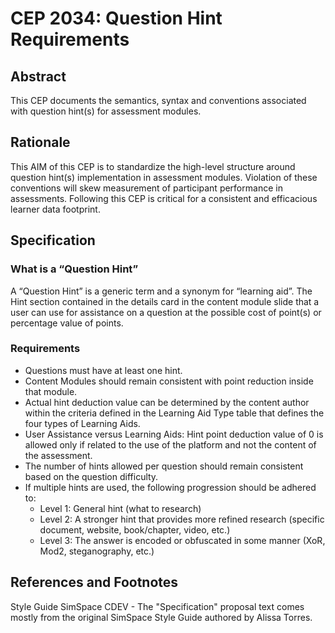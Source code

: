 # CEP 2034: Question Hint Requirements
 
## Abstract

This CEP documents the semantics, syntax and conventions associated with question hint(s) for assessment modules. 

## Rationale

This AIM of this CEP is to standardize the high-level structure around question hint(s) implementation in assessment modules. Violation of these conventions will skew measurement of participant performance in assessments. Following this CEP is critical for a consistent and efficacious learner data footprint.  

## Specification

### What is a “Question Hint”

A “Question Hint” is a generic term and a synonym for “learning aid”. The Hint section contained in the details card in the content module slide that a user can use for assistance on a question at the possible cost of point(s) or percentage value of points.

### Requirements

*  Questions must have at least one hint.
*  Content Modules should remain consistent with point reduction inside that module.
*  Actual hint deduction value can be determined by the content author within the criteria defined in the Learning Aid Type table that defines the four types of Learning Aids. 
*  User Assistance versus Learning Aids: Hint point deduction value of 0 is allowed only if related to the use of the platform and not the content of the assessment.
*  The number of hints allowed per question should remain consistent based on the question difficulty.
* If multiple hints are used, the following progression should be adhered to:
    * Level 1: General hint (what to research)
    * Level 2: A stronger hint that provides more refined research (specific document, website, book/chapter, video, etc.)
    * Level 3: The answer is encoded or obfuscated in some manner (XoR, Mod2, steganography, etc.)


## References and Footnotes

Style Guide SimSpace CDEV - The "Specification" proposal text comes mostly from the original SimSpace Style Guide authored by Alissa Torres.

